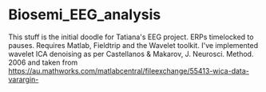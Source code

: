 # Biosemi_EEG_analysis
This stuff is the initial doodle for Tatiana's EEG project. ERPs timelocked to pauses. Requires Matlab, Fieldtrip and the Wavelet toolkit. I've implemented wavelet ICA denoising as per Castellanos & Makarov, J. Neurosci. Method. 2006 and taken from 
https://au.mathworks.com/matlabcentral/fileexchange/55413-wica-data-varargin-
